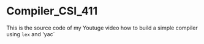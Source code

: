 # Compiler_CSI_411
This is the source code of my Youtuge video how to build a simple compiler using `lex` and 'yac`
